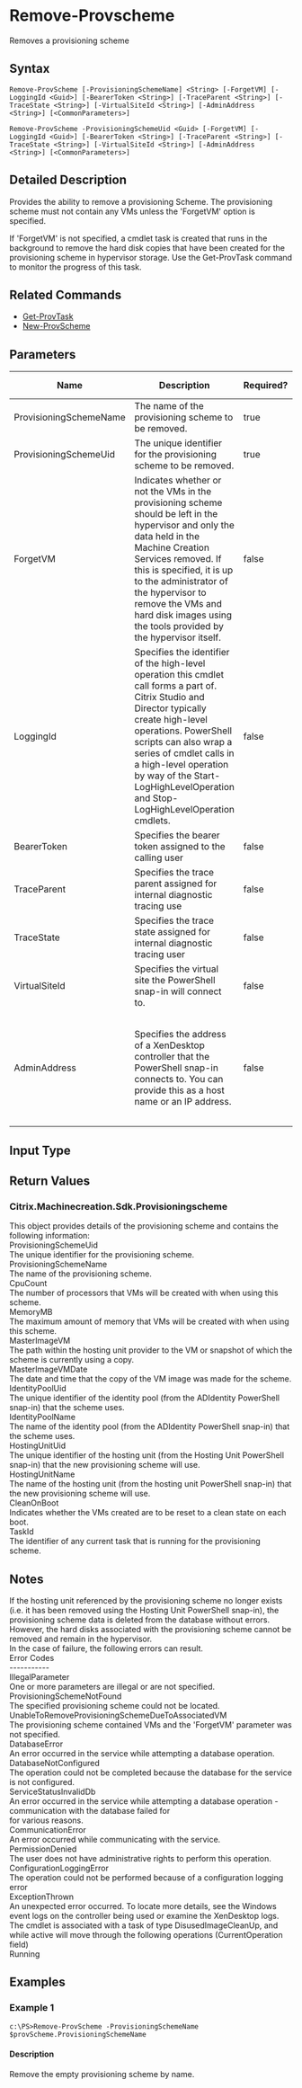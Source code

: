 ﻿
# Remove-Provscheme
Removes a provisioning scheme
## Syntax

```
Remove-ProvScheme [-ProvisioningSchemeName] <String> [-ForgetVM] [-LoggingId <Guid>] [-BearerToken <String>] [-TraceParent <String>] [-TraceState <String>] [-VirtualSiteId <String>] [-AdminAddress <String>] [<CommonParameters>]  
  
Remove-ProvScheme -ProvisioningSchemeUid <Guid> [-ForgetVM] [-LoggingId <Guid>] [-BearerToken <String>] [-TraceParent <String>] [-TraceState <String>] [-VirtualSiteId <String>] [-AdminAddress <String>] [<CommonParameters>]
```

## Detailed Description
Provides the ability to remove a provisioning Scheme.  The provisioning scheme must not contain any VMs unless the 'ForgetVM' option is specified.

If 'ForgetVM' is not specified, a cmdlet task is created that runs in the background to remove the hard disk copies that have been created for the provisioning scheme in hypervisor storage.  Use the Get-ProvTask command to monitor the progress of this task.


## Related Commands

* [Get-ProvTask](../Get-ProvTask/)
* [New-ProvScheme](../New-ProvScheme/)
## Parameters
| Name   | Description | Required? | Pipeline Input | Default Value |
| --- | --- | --- | --- | --- |
| ProvisioningSchemeName | The name of the provisioning scheme to be removed. | true | true (ByPropertyName) |  |
| ProvisioningSchemeUid | The unique identifier for the provisioning scheme to be removed. | true | true (ByPropertyName) |  |
| ForgetVM | Indicates whether or not the VMs in the provisioning scheme should be left in the hypervisor and only the data held in the Machine Creation Services removed.  If this is specified, it is up to the administrator of the hypervisor to remove the VMs and hard disk images using the tools provided by the hypervisor itself. | false | false |  |
| LoggingId | Specifies the identifier of the high-level operation this cmdlet call forms a part of. Citrix Studio and Director typically create high-level operations. PowerShell scripts can also wrap a series of cmdlet calls in a high-level operation by way of the Start-LogHighLevelOperation and Stop-LogHighLevelOperation cmdlets. | false | false |  |
| BearerToken | Specifies the bearer token assigned to the calling user | false | false |  |
| TraceParent | Specifies the trace parent assigned for internal diagnostic tracing use | false | false |  |
| TraceState | Specifies the trace state assigned for internal diagnostic tracing user | false | false |  |
| VirtualSiteId | Specifies the virtual site the PowerShell snap-in will connect to. | false | false |  |
| AdminAddress | Specifies the address of a XenDesktop controller that the PowerShell snap-in connects to.  You can provide this as a host name or an IP address. | false | false | LocalHost. Once a value is provided by any cmdlet, this value becomes the default. |

## Input Type

### 

## Return Values

### Citrix.Machinecreation.Sdk.Provisioningscheme
This object provides details of the provisioning scheme and contains the following information:  
    ProvisioningSchemeUid  
        The unique identifier for the provisioning scheme.  
    ProvisioningSchemeName  
        The name of the provisioning scheme.  
    CpuCount  
        The number of processors that VMs will be created with when using this scheme.  
    MemoryMB  
        The maximum amount of memory that VMs will be created with when using this scheme.  
    MasterImageVM  
        The path within the hosting unit provider to the VM or snapshot of which the scheme is currently using a copy.  
    MasterImageVMDate  
        The date and time that the copy of the VM image was made for the scheme.  
    IdentityPoolUid  
        The unique identifier of the identity pool (from the ADIdentity PowerShell snap-in) that the scheme uses.  
    IdentityPoolName  
        The name of the identity pool (from the ADIdentity PowerShell snap-in) that the scheme uses.  
    HostingUnitUid  
       The unique identifier of the hosting unit (from the Hosting Unit PowerShell snap-in) that the new provisioning scheme will use.  
    HostingUnitName  
       The name of the hosting unit (from the hosting unit PowerShell snap-in) that the new provisioning scheme will use.  
    CleanOnBoot  
       Indicates whether the VMs created are to be reset to a clean state on each boot.  
    TaskId  
       The identifier of any current task that is running for the provisioning scheme.
## Notes
If the hosting unit referenced by the provisioning scheme no longer exists (i.e. it has been removed using the Hosting Unit PowerShell snap-in), the provisioning scheme data is deleted from the database without errors. However, the hard disks associated with the provisioning scheme cannot be removed and remain in the hypervisor.  
    In the case of failure, the following errors can result.  
    Error Codes  
    -----------  
    IllegalParameter  
    One or more parameters are illegal or are not specified.  
    ProvisioningSchemeNotFound  
    The specified provisioning scheme could not be located.  
    UnableToRemoveProvisioningSchemeDueToAssociatedVM  
    The provisioning scheme contained VMs and the 'ForgetVM' parameter was not specified.  
    DatabaseError  
    An error occurred in the service while attempting a database operation.  
    DatabaseNotConfigured  
    The operation could not be completed because the database for the service is not configured.  
    ServiceStatusInvalidDb  
    An error occurred in the service while attempting a database operation - communication with the database failed for  
    for various reasons.  
    CommunicationError  
    An error occurred while communicating with the service.  
    PermissionDenied  
    The user does not have administrative rights to perform this operation.  
    ConfigurationLoggingError  
    The operation could not be performed because of a configuration logging error  
    ExceptionThrown  
    An unexpected error occurred.  To locate more details, see the Windows event logs on the controller being used or examine the XenDesktop logs.  
    The cmdlet is associated with a task of type DisusedImageCleanUp, and while active will move through the following operations (CurrentOperation field)  
    Running
## Examples

### Example 1

```
c:\PS>Remove-ProvScheme -ProvisioningSchemeName $provScheme.ProvisioningSchemeName
```

#### Description
Remove the empty provisioning scheme by name.
